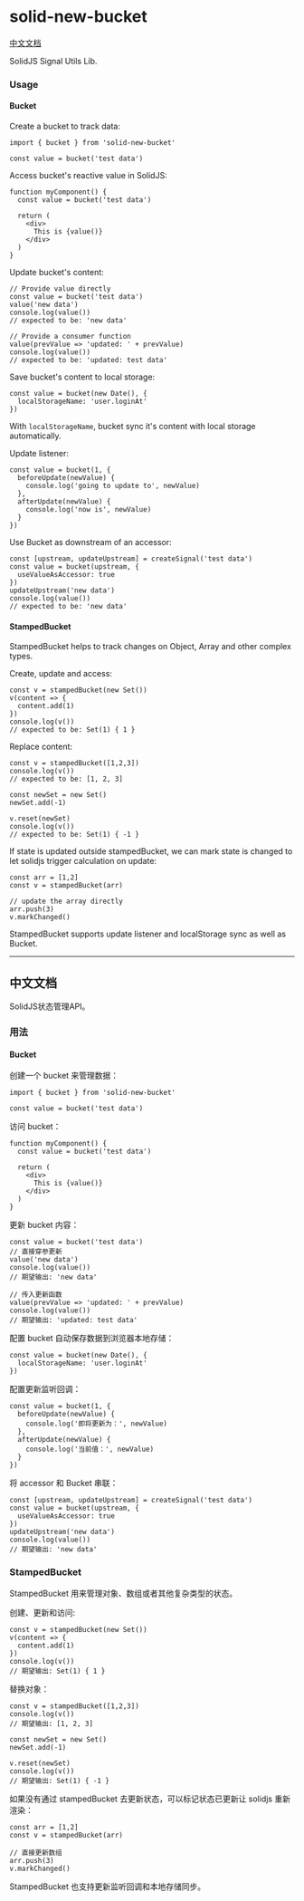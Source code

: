 # solid-new-bucket

[中文文档](#中文文档)

SolidJS Signal Utils Lib.

### Usage

#### Bucket

Create a bucket to track data:
```
import { bucket } from 'solid-new-bucket'

const value = bucket('test data')
```

Access bucket's reactive value in SolidJS:
```
function myComponent() {
  const value = bucket('test data')

  return (
    <div>
      This is {value()}
    </div>
  )
}
```

Update bucket's content:
```
// Provide value directly
const value = bucket('test data')
value('new data')
console.log(value())
// expected to be: 'new data'

// Provide a consumer function
value(prevValue => 'updated: ' + prevValue)
console.log(value())
// expected to be: 'updated: test data'
```

Save bucket's content to local storage:
```
const value = bucket(new Date(), {
  localStorageName: 'user.loginAt'
})
```
With ``localStorageName``, bucket sync it's content with local storage automatically.

Update listener:
```
const value = bucket(1, {
  beforeUpdate(newValue) {
    console.log('going to update to', newValue)
  },
  afterUpdate(newValue) {
    console.log('now is', newValue)
  }
})
```

Use Bucket as downstream of an accessor:
```
const [upstream, updateUpstream] = createSignal('test data')
const value = bucket(upstream, {
  useValueAsAccessor: true
})
updateUpstream('new data')
console.log(value())
// expected to be: 'new data'
```

#### StampedBucket

StampedBucket helps to track changes on Object, Array and other complex types.

Create, update and access:
```
const v = stampedBucket(new Set())
v(content => {
  content.add(1)
})
console.log(v())
// expected to be: Set(1) { 1 }
```

Replace content:
```
const v = stampedBucket([1,2,3])
console.log(v())
// expected to be: [1, 2, 3]

const newSet = new Set()
newSet.add(-1)

v.reset(newSet)
console.log(v())
// expected to be: Set(1) { -1 }
```

If state is updated outside stampedBucket, we can mark state is changed to let solidjs trigger calculation on update:
```
const arr = [1,2]
const v = stampedBucket(arr)

// update the array directly
arr.push(3)
v.markChanged()
```

StampedBucket supports update listener and localStorage sync as well as Bucket.

---

## 中文文档

SolidJS状态管理API。

### 用法

#### Bucket

创建一个 bucket 来管理数据：
```
import { bucket } from 'solid-new-bucket'

const value = bucket('test data')
```

访问 bucket：
```
function myComponent() {
  const value = bucket('test data')

  return (
    <div>
      This is {value()}
    </div>
  )
}
```

更新 bucket 内容：
```
const value = bucket('test data')
// 直接穿参更新
value('new data')
console.log(value())
// 期望输出: 'new data'

// 传入更新函数
value(prevValue => 'updated: ' + prevValue)
console.log(value())
// 期望输出: 'updated: test data'
```

配置 bucket 自动保存数据到浏览器本地存储：
```
const value = bucket(new Date(), {
  localStorageName: 'user.loginAt'
})
```

配置更新监听回调：
```
const value = bucket(1, {
  beforeUpdate(newValue) {
    console.log('即将更新为：', newValue)
  },
  afterUpdate(newValue) {
    console.log('当前值：', newValue)
  }
})
```

将 accessor 和 Bucket 串联：
```
const [upstream, updateUpstream] = createSignal('test data')
const value = bucket(upstream, {
  useValueAsAccessor: true
})
updateUpstream('new data')
console.log(value())
// 期望输出: 'new data'
```

### StampedBucket

StampedBucket 用来管理对象、数组或者其他复杂类型的状态。

创建、更新和访问:
```
const v = stampedBucket(new Set())
v(content => {
  content.add(1)
})
console.log(v())
// 期望输出: Set(1) { 1 }
```

替换对象：
```
const v = stampedBucket([1,2,3])
console.log(v())
// 期望输出: [1, 2, 3]

const newSet = new Set()
newSet.add(-1)

v.reset(newSet)
console.log(v())
// 期望输出: Set(1) { -1 }
```

如果没有通过 stampedBucket 去更新状态，可以标记状态已更新让 solidjs 重新渲染：
```
const arr = [1,2]
const v = stampedBucket(arr)

// 直接更新数组
arr.push(3)
v.markChanged()
```

StampedBucket 也支持更新监听回调和本地存储同步。
